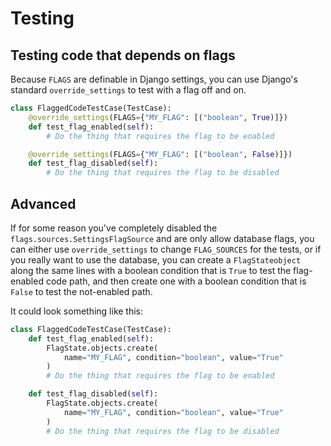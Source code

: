 # Testing

## Testing code that depends on flags

Because `FLAGS` are definable in Django settings, you can use Django's standard `override_settings` to test with a flag off and on.

```python
class FlaggedCodeTestCase(TestCase):
    @override_settings(FLAGS={"MY_FLAG": [("boolean", True)]})
    def test_flag_enabled(self):
        # Do the thing that requires the flag to be enabled

    @override_settings(FLAGS={"MY_FLAG": [("boolean", False)]})
    def test_flag_disabled(self):
        # Do the thing that requires the flag to be disabled
```

## Advanced

If for some reason you've completely disabled the `flags.sources.SettingsFlagSource` and are only allow database flags, you can either use `override_settings` to change `FLAG_SOURCES` for the tests, or if you really want to use the database, you can create a `FlagStateobject` along the same lines with a boolean condition that is `True` to test the flag-enabled code path, and then create one with a boolean condition that is` False` to test the not-enabled path.

It could look something like this:


```python
class FlaggedCodeTestCase(TestCase):
    def test_flag_enabled(self):
        FlagState.objects.create(
            name="MY_FLAG", condition="boolean", value="True"
        )
        # Do the thing that requires the flag to be enabled

    def test_flag_disabled(self):
        FlagState.objects.create(
            name="MY_FLAG", condition="boolean", value="True"
        )
        # Do the thing that requires the flag to be disabled
```
